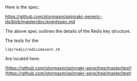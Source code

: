 

Here is the spec:

https://github.com/stormasm/spinnakr-generic-ds/blob/master/doc/eventspec.md

The above spec outlines the details of the Redis key structure.

The tests for the

```
lib/redis/redisimevent.rb
```

Are located here:

[https://github.com/stormasm/spinnakr-spne/tree/master/test]
(https://github.com/stormasm/spinnakr-spne/tree/master/test)
